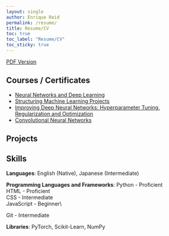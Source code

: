 ```yaml
---
layout: single
author: Enrique Reid
permalink: /resume/
title: Resume/CV
toc: true
toc_label: "Resume/CV"
toc_sticky: true
---
```

[PDF Version](/resources/enriqueareid_resume.pdf)

## Courses / Certificates
- [Neural Networks and Deep Learning](https://coursera.org/share/20490e5bf77f82d647696b68566b65fd)
- [Structuring Machine Learning Projects](https://coursera.org/share/b8587b71fbd21ea558082a45cfa418a8)
- [Improving Deep Neural Networks: Hyperparameter Tuning, Regularization and Optimization](https://coursera.org/share/178ddcceacd318a3ba2e0d7f891a9213)
- [Convolutional Neural Networks](https://coursera.org/share/aef1c75f0558c3a352b85380aa3a6b61)

## Projects


## Skills
**Languages**: English (Native), Japanese (Intermediate)

**Programming Languages and Frameworks**:
Python - Proficient\
HTML - Proficient\
CSS - Intermediate\
JavaScript - Beginner\

Git - Intermediate

**Libraries**: PyTorch, Scikit-Learn, NumPy
